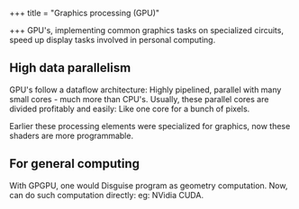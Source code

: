+++
title = "Graphics processing (GPU)"

+++
GPU's, implementing common graphics tasks on specialized circuits, speed up display tasks involved in personal computing.

## High data parallelism
GPU's follow a dataflow architecture: Highly pipelined, parallel with many small cores - much more than CPU's. Usually, these parallel cores are divided profitably and easily: Like one core for a bunch of pixels.

Earlier these processing elements were specialized for graphics, now these shaders are more programmable.

## For general computing
With GPGPU, one would Disguise program as geometry computation. Now, can do such computation directly: eg: NVidia CUDA.